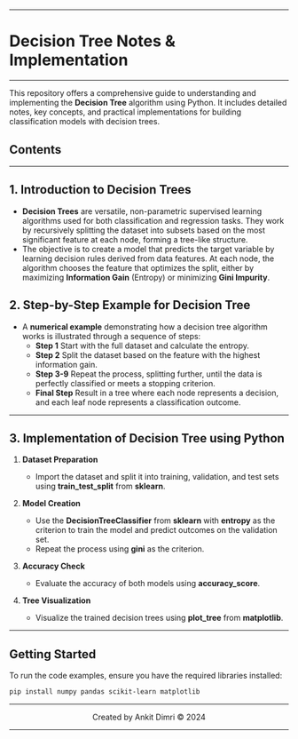 #
---
# **Decision Tree Notes & Implementation**
---
This repository offers a comprehensive guide to understanding and implementing the **Decision Tree** algorithm using Python. It includes detailed notes, key concepts, and practical implementations for building classification models with decision trees.


## **Contents**

---

## **1. Introduction to Decision Trees**
- **Decision Trees** are versatile, non-parametric supervised learning algorithms used for both classification and regression tasks. They work by recursively splitting the dataset into subsets based on the most significant feature at each node, forming a tree-like structure. 
- The objective is to create a model that predicts the target variable by learning decision rules derived from data features. At each node, the algorithm chooses the feature that optimizes the split, either by maximizing **Information Gain** (Entropy) or minimizing **Gini Impurity**.



## **2. Step-by-Step Example for Decision Tree**
- A **numerical example** demonstrating how a decision tree algorithm works is illustrated through a sequence of steps:
  - **Step 1** Start with the full dataset and calculate the entropy.
  - **Step 2** Split the dataset based on the feature with the highest information gain.
  - **Step 3-9** Repeat the process, splitting further, until the data is perfectly classified or meets a stopping criterion.
  - **Final Step** Result in a tree where each node represents a decision, and each leaf node represents a classification outcome.

---

## **3. Implementation of Decision Tree using Python**
1. **Dataset Preparation**
   - Import the dataset and split it into training, validation, and test sets using **train_test_split** from **sklearn**.

2. **Model Creation**
   - Use the **DecisionTreeClassifier** from **sklearn** with **entropy** as the criterion to train the model and predict outcomes on the validation set.
   - Repeat the process using **gini** as the criterion.

3. **Accuracy Check**
   - Evaluate the accuracy of both models using **accuracy_score**.

4. **Tree Visualization**
   - Visualize the trained decision trees using **plot_tree** from **matplotlib**.

---

## **Getting Started**
To run the code examples, ensure you have the required libraries installed:

```bash
pip install numpy pandas scikit-learn matplotlib
```
---

<div align="center"> Created by Ankit Dimri © 2024 </div>

---